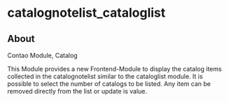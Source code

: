 catalognotelist_cataloglist
===============

About
-----

Contao Module, Catalog

This Module provides a new Frontend-Module to display the catalog items collected in the catalognotelist similar to the cataloglist module.
It is possible to select the number of catalogs to be listed.
Any item can be removed directly from the list or update is value.